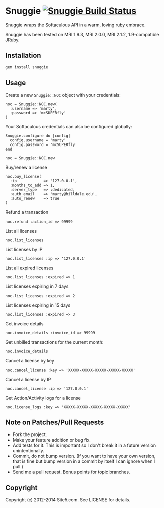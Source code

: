 # Snuggie [![Snuggie Build Status][Build Icon]][Build Status]

Snuggie wraps the Softaculous API in a warm, loving ruby embrace.

Snuggie has been tested on MRI 1.9.3, MRI 2.0.0, MRI 2.1.2, 1.9-compatible JRuby.

[Build Status]: http://travis-ci.org/site5/snuggie
[Build Icon]: https://secure.travis-ci.org/site5/snuggie.png?branch=master

## Installation

    gem install snuggie

## Usage

Create a new `Snuggie::NOC` object with your credentials:

    noc = Snuggie::NOC.new(
      :username => 'marty',
      :password => 'mcSUPERfly'
    )

Your Softaculous credentials can also be configured globally:

    Snuggie.configure do |config|
      config.username = 'marty'
      config.password = 'mcSUPERfly'
    end

    noc = Snuggie::NOC.new

Buy/renew a license

    noc.buy_license(
      :ip            => '127.0.0.1',
      :months_to_add => 1,
      :server_type   => :dedicated,
      :auth_email    => 'marty@hilldale.edu',
      :auto_renew    => true
    )

Refund a transaction

    noc.refund :action_id => 99999

List all licenses

    noc.list_licenses

List licenses by IP

    noc.list_licenses :ip => '127.0.0.1'

List all expired licenses

    noc.list_licenses :expired => 1

List licenses expiring in 7 days

    noc.list_licenses :expired => 2

List licenses expiring in 15 days

    noc.list_licenses :expired => 3

Get invoice details

    noc.invoice_details :invoice_id => 99999

Get unbilled transactions for the current month:

    noc.invoice_details

Cancel a license by key

    noc.cancel_license :key => 'XXXXX-XXXXX-XXXXX-XXXXX-XXXXX'

Cancel a license by IP

    noc.cancel_license :ip => '127.0.0.1'

Get Action/Activity logs for a license

    noc.license_logs :key => 'XXXXX-XXXXX-XXXXX-XXXXX-XXXXX'

## Note on Patches/Pull Requests

* Fork the project.
* Make your feature addition or bug fix.
* Add tests for it. This is important so I don't break it in a future version
  unintentionally.
* Commit, do not bump version. (If you want to have your own version, that is
  fine but bump version in a commit by itself I can ignore when I pull.)
* Send me a pull request. Bonus points for topic branches.

## Copyright

Copyright (c) 2012-2014 Site5.com. See LICENSE for details.
